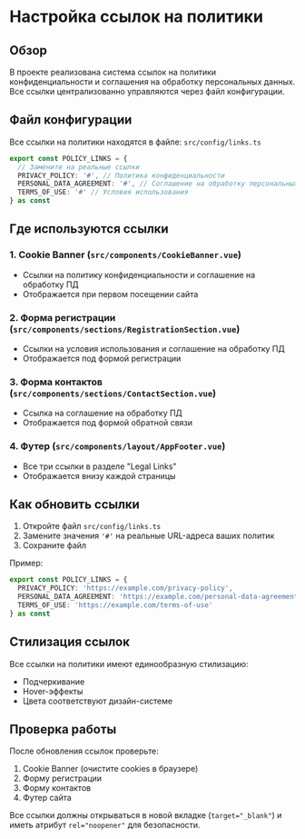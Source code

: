 # Настройка ссылок на политики

## Обзор

В проекте реализована система ссылок на политики конфиденциальности и соглашения на обработку персональных данных. Все ссылки централизованно управляются через файл конфигурации.

## Файл конфигурации

Все ссылки на политики находятся в файле: `src/config/links.ts`

```typescript
export const POLICY_LINKS = {
  // Замените на реальные ссылки
  PRIVACY_POLICY: '#', // Политика конфиденциальности
  PERSONAL_DATA_AGREEMENT: '#', // Соглашение на обработку персональных данных
  TERMS_OF_USE: '#' // Условия использования
} as const
```

## Где используются ссылки

### 1. Cookie Banner (`src/components/CookieBanner.vue`)
- Ссылки на политику конфиденциальности и соглашение на обработку ПД
- Отображается при первом посещении сайта

### 2. Форма регистрации (`src/components/sections/RegistrationSection.vue`)
- Ссылки на условия использования и соглашение на обработку ПД
- Отображается под формой регистрации

### 3. Форма контактов (`src/components/sections/ContactSection.vue`)
- Ссылка на соглашение на обработку ПД
- Отображается под формой обратной связи

### 4. Футер (`src/components/layout/AppFooter.vue`)
- Все три ссылки в разделе "Legal Links"
- Отображается внизу каждой страницы

## Как обновить ссылки

1. Откройте файл `src/config/links.ts`
2. Замените значения `'#'` на реальные URL-адреса ваших политик
3. Сохраните файл

Пример:
```typescript
export const POLICY_LINKS = {
  PRIVACY_POLICY: 'https://example.com/privacy-policy',
  PERSONAL_DATA_AGREEMENT: 'https://example.com/personal-data-agreement',
  TERMS_OF_USE: 'https://example.com/terms-of-use'
} as const
```

## Стилизация ссылок

Все ссылки на политики имеют единообразную стилизацию:
- Подчеркивание
- Hover-эффекты
- Цвета соответствуют дизайн-системе

## Проверка работы

После обновления ссылок проверьте:
1. Cookie Banner (очистите cookies в браузере)
2. Форму регистрации
3. Форму контактов
4. Футер сайта

Все ссылки должны открываться в новой вкладке (`target="_blank"`) и иметь атрибут `rel="noopener"` для безопасности. 